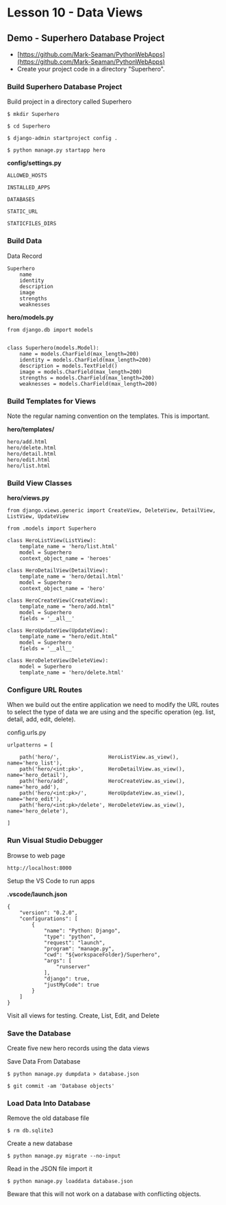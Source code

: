 # Lesson 10 - Data Views

## Demo - Superhero Database Project
* [https://github.com/Mark-Seaman/PythonWebApps](https://github.com/Mark-Seaman/PythonWebApps)
* Create your project code in a directory "Superhero".



### Build Superhero Database Project

Build project in a directory called Superhero

    $ mkdir Superhero

    $ cd Superhero
    
    $ django-admin startproject config .
    
    $ python manage.py startapp hero


**config/settings.py**

    ALLOWED_HOSTS

    INSTALLED_APPS

    DATABASES

    STATIC_URL

    STATICFILES_DIRS



### Build Data

Data Record

    Superhero
        name
        identity
        description
        image
        strengths
        weaknesses


**hero/models.py**

    from django.db import models


    class Superhero(models.Model):
        name = models.CharField(max_length=200)
        identity = models.CharField(max_length=200)
        description = models.TextField()
        image = models.CharField(max_length=200)
        strengths = models.CharField(max_length=200)
        weaknesses = models.CharField(max_length=200)



### Build Templates for Views

Note the regular naming convention on the templates. This is important.

**hero/templates/**

    hero/add.html
    hero/delete.html
    hero/detail.html
    hero/edit.html
    hero/list.html


### Build View Classes

**hero/views.py**

    from django.views.generic import CreateView, DeleteView, DetailView, ListView, UpdateView

    from .models import Superhero

    class HeroListView(ListView):
        template_name = 'hero/list.html'
        model = Superhero
        context_object_name = 'heroes'

    class HeroDetailView(DetailView):
        template_name = 'hero/detail.html'
        model = Superhero
        context_object_name = 'hero'

    class HeroCreateView(CreateView):
        template_name = "hero/add.html"
        model = Superhero
        fields = '__all__'

    class HeroUpdateView(UpdateView):
        template_name = "hero/edit.html"
        model = Superhero
        fields = '__all__'

    class HeroDeleteView(DeleteView):
        model = Superhero
        template_name = 'hero/delete.html'


### Configure URL Routes

When we build out the entire application we need to modify the URL routes to
select the type of data we are using and the specific operation
(eg. list, detail, add, edit, delete).

config.urls.py

    urlpatterns = [

        path('hero/',                HeroListView.as_view(),    name='hero_list'),
        path('hero/<int:pk>',        HeroDetailView.as_view(),  name='hero_detail'),
        path('hero/add',             HeroCreateView.as_view(),  name='hero_add'),
        path('hero/<int:pk>/',       HeroUpdateView.as_view(),  name='hero_edit'),
        path('hero/<int:pk>/delete', HeroDeleteView.as_view(),  name='hero_delete'),

    ]



### Run Visual Studio Debugger

Browse to web page

    http://localhost:8000


Setup the VS Code to run apps

**.vscode/launch.json**

    {
        "version": "0.2.0",
        "configurations": [
            {
                "name": "Python: Django",
                "type": "python",
                "request": "launch",
                "program": "manage.py",
                "cwd": "${workspaceFolder}/Superhero",
                "args": [
                    "runserver"
                ],
                "django": true,
                "justMyCode": true
            }
        ]
    }

Visit all views for testing. Create, List, Edit, and Delete



### Save the Database

Create five new hero records using the data views

Save Data From Database

    $ python manage.py dumpdata > database.json

    $ git commit -am 'Database objects'



### Load Data Into Database

Remove the old database file

    $ rm db.sqlite3

Create a new database

    $ python manage.py migrate --no-input

Read in the JSON file import it

    $ python manage.py loaddata database.json

Beware that this will not work on a database with conflicting objects.

